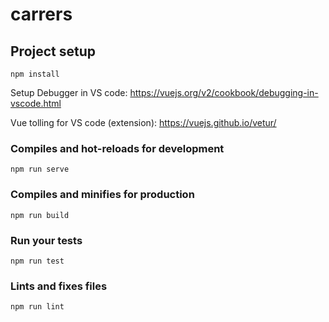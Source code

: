 # carrers

## Project setup
```
npm install
```

Setup Debugger in VS code: https://vuejs.org/v2/cookbook/debugging-in-vscode.html

Vue tolling for VS code (extension): https://vuejs.github.io/vetur/

### Compiles and hot-reloads for development
```
npm run serve
```

### Compiles and minifies for production
```
npm run build
```

### Run your tests
```
npm run test
```

### Lints and fixes files
```
npm run lint
```
